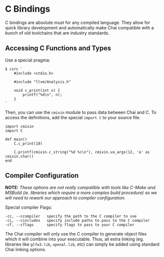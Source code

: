 # C Bindings
C bindings are absolute must for any compiled language.  They allow for quick library development and automatically make Chai compatible with a bunch of old toolchains that are industry standards.

## Accessing C Functions and Types
Use a special pragma:

```
$ csrc `
	#include <stdio.h>
	
	#include "llvm/Analysis.h"
	
	void c_print(int n) {
		printf("%d\n", n);
	}
`
```

Then, you can use the `cmixin` module to pass data between Chai and C.  To access the definitions, add the special `import C` to your source file.

```
import cmixin
import C

def main()
	C.c_print(10)
	
	C.printf(cmixin.c_string("%d %c\n"), cmixin.va_args(12, 'a' as cmixin.char))
end
```

## Compiler Configuration
**NOTE:** *These options are not really compatible with tools like C-Make and MSBuild (ie. libraries which require a more complex build procedure) so we will need to rework our approach to compiler configuration.*

Special compiler Flags:
```
-cc, --ccompiler   specify the path to the C compiler to use
-ci, --cincludes   specify include paths to pass to the C compiler
-cf, --cflags      specify flags to pass to your C compiler
```

The Chai compiler will only use the C compiler to generate object files which it will combine into your executable.  Thus, all extra linking (eg. libraries like `glfw3.lib`, `openal.lib`, etc) can simply be added using standard Chai linking options.



